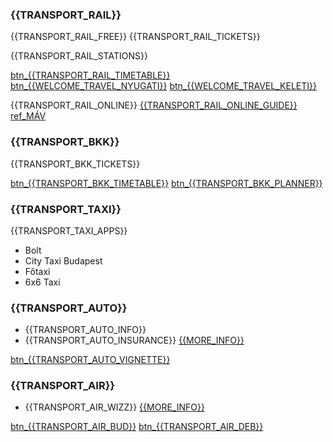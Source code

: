### {{TRANSPORT_RAIL}}

{{TRANSPORT_RAIL_FREE}} {{TRANSPORT_RAIL_TICKETS}}

{{TRANSPORT_RAIL_STATIONS}}

[btn\_{{TRANSPORT_RAIL_TIMETABLE}}]({{TRANSPORT_RAIL_TIMETABLE_URL}})
[btn\_{{WELCOME_TRAVEL_NYUGATI}}]({{WELCOME_TRAVEL_NYUGATI_LINK}})
[btn\_{{WELCOME_TRAVEL_KELETI}}]({{WELCOME_TRAVEL_KELETI_LINK}})

{{TRANSPORT_RAIL_ONLINE}} [{{TRANSPORT_RAIL_ONLINE_GUIDE}}](https://www.mavcsoport.hu/sites/default/files/upload/travel-offer/document/public/ukran_ajanlat_reszletes_22.03_web.pdf)
[ref_MÁV](https://www.mavcsoport.hu/mav-start/belfoldi-utazas/ukrajna-vasuti-utazasi-informaciok###3/16/2022)

### {{TRANSPORT_BKK}}

{{TRANSPORT_BKK_TICKETS}}

[btn\_{{TRANSPORT_BKK_TIMETABLE}}]({{TRANSPORT_BKK_TIMETABLE_URL}})
[btn\_{{TRANSPORT_BKK_PLANNER}}]({{TRANSPORT_BKK_PLANNER_URL}})

### {{TRANSPORT_TAXI}}

{{TRANSPORT_TAXI_APPS}}

- Bolt
- City Taxi Budapest
- Főtaxi
- 6x6 Taxi

### {{TRANSPORT_AUTO}}

- {{TRANSPORT_AUTO_INFO}}
- {{TRANSPORT_AUTO_INSURANCE}} [{{MORE_INFO}}](https://mabisz.hu/a-hazai-biztositok-atvallaljak-az-ukran-hatarbiztositasi-dij-tulnyomo-reszet/)

[btn\_{{TRANSPORT_AUTO_VIGNETTE}}]({{TRANSPORT_AUTO_VIGNETTE_URL}})

### {{TRANSPORT_AIR}}

- {{TRANSPORT_AIR_WIZZ}} [{{MORE_INFO}}]({{TRANSPORT_AIR_WIZZ_URL}})

[btn\_{{TRANSPORT_AIR_BUD}}]({{TRANSPORT_AIR_BUD_URL}})
[btn\_{{TRANSPORT_AIR_DEB}}]({{TRANSPORT_AIR_DEB_URL}})
